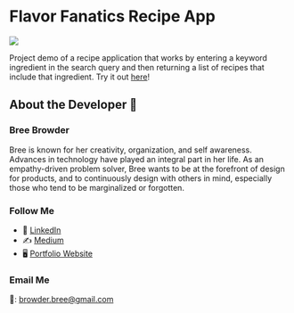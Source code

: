 # Flavor Fanatics Recipe App

![](github.com/breebrowder/flavor-fanatics/blob/main/src/img/flav_fan.png)

Project demo of a recipe application that works by entering a keyword ingredient in the search query and then returning a list of recipes that include that ingredient. Try it out [here](https://breebrowder.github.io/flavor-fanatics)!


## About the Developer  💬

### Bree Browder

Bree is known for her creativity, organization, and self awareness. Advances in technology have played an integral part in her life. As an empathy-driven problem solver, Bree wants to be at the forefront of design for products, and to continuously design with others in mind, especially those who tend to be marginalized or forgotten.

### Follow Me

- 📁 [LinkedIn](https://www.linkedin.com/in/breebrowder/)
- ✍️ [Medium](https://medium.com/@breebrowder)
- 🖥️ [Portfolio Website](https://breebrowder.github.io)

### Email Me
📩: browder.bree@gmail.com